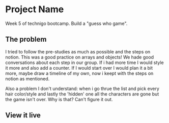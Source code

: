 # Project Name

Week 5 of technigo bootcamp. Build a "guess who game". 

## The problem

I tried to follow the pre-studies as much as possible and the steps on notion. 
This was a good practice on arrays and objects! We hade good conversations about each step in our group. 
If i had more time I would style it more and also add a counter. If I would start over I would plan it a bit more, maybe draw a timeline of my own, now i keept with the steps on notion as mentioned. 

Also a problem I don't understand: when i go thrue the list and pick every hair color/style and lastly the 'hidden' one all the characters are gone but the game isn't over. Why is that? Can't figure it out.

## View it live
